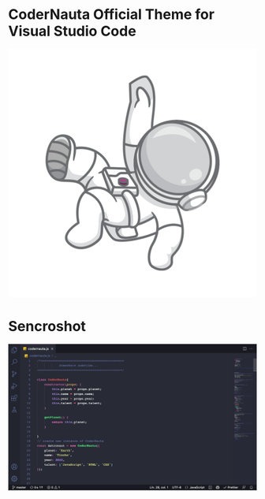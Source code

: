 # CoderNauta Official Theme for Visual Studio Code

![CoderNauta](https://github.com/TinchoLalo/coder-nauta-theme-vscode/blob/master/icons/codernauta-banner.png?raw=true)




# Sencroshot

![CoderNauta](https://github.com/TinchoLalo/coder-nauta-theme-vscode/blob/master/icons/sencroshot.png?raw=true)